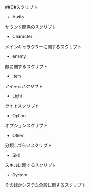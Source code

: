 ##C#スクリプト


 - Audio

 サウンド関係のスクリプト

 - Character

 メインキャラクターに関するスクリプト

 - enemy

 敵に関するスクリプト

 - Item

 アイテムスクリプト

 - Light

 ライトスクリプト

 - Option

 オプションスクリプト

 - Other

 分類しづらいスクリプト

 - Skill

 スキルに関するスクリプト

 - System

  そのほかシステム全般に関するスクリプト
